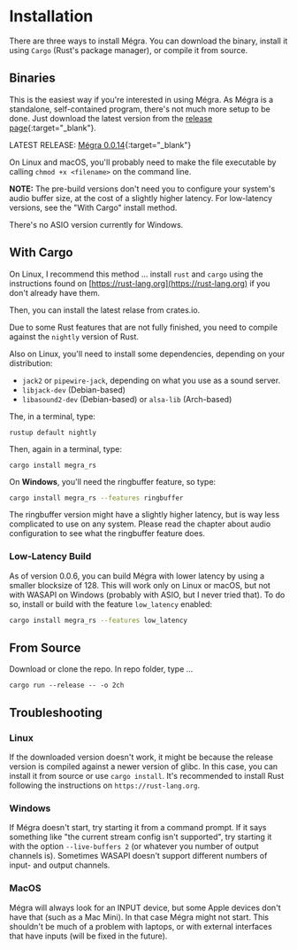 # Installation

There are three ways to install Mégra. You can download the binary, install it using `Cargo` (Rust's package manager), or compile it from source.

## Binaries

This is the easiest way if you're interested in using Mégra. As Mégra is a standalone, self-contained program, there's not much more setup to be done. Just download the latest version from the [release page](https://github.com/the-drunk-coder/megra.rs/releases/){:target="_blank"}.

LATEST RELEASE: [Mégra 0.0.14](https://github.com/the-drunk-coder/megra.rs/releases/tag/v0.0.14){:target="_blank"}

On Linux and macOS, you'll probably need to make the file executable by calling `chmod +x <filename>` on the command line.

**NOTE:** The pre-build versions don't need you to configure your system's audio buffer size, at the cost of a slightly higher latency. For low-latency versions, see the "With Cargo" install method.

There's no ASIO version currently for Windows.

## With Cargo

On Linux, I recommend this method ... install `rust` and `cargo` using the instructions found on [https://rust-lang.org](https://rust-lang.org) if you don't already have them.

Then, you can install the latest relase from crates.io.

Due to some Rust features that are not fully finished, you need to compile against the `nightly` version of Rust.

Also on Linux, you'll need to install some dependencies, depending on your distribution:

* `jack2` or `pipewire-jack`, depending on what you use as a sound server.
* `libjack-dev` (Debian-based) 
* `libasound2-dev` (Debian-based) or `alsa-lib` (Arch-based)


The, in a terminal, type:
```
rustup default nightly
```

Then, again in a terminal, type:
```
cargo install megra_rs
```

On **Windows**, you'll need the ringbuffer feature, so type:
```bash
cargo install megra_rs --features ringbuffer
```

The ringbuffer version might have a slightly higher latency, but is way less complicated to use on any system.
Please read the chapter about audio configuration to see what the ringbuffer feature does.

### Low-Latency Build

As of version 0.0.6, you can build Mégra with lower latency by using a smaller blocksize of 128. This will
work only on Linux or macOS, but not with WASAPI on Windows (probably with ASIO, but I never tried that). 
To do so, install or build with the feature `low_latency` enabled:

```bash
cargo install megra_rs --features low_latency
```

## From Source

Download or clone the repo. In repo folder, type ...

```
cargo run --release -- -o 2ch
```

## Troubleshooting

### Linux 

If the downloaded version doesn't work, it might be because the release version is compiled against a newer version of glibc. In this case, 
you can install it from source or use `cargo install`. It's recommended to install Rust following the instructions on `https://rust-lang.org`.

### Windows

If Mégra doesn't start, try starting it from a command prompt. If it says something like "the current stream config isn't supported", try starting it with the option `--live-buffers 2` (or whatever you number of output channels is). Sometimes WASAPI doesn't support different numbers of input- and output channels.


### MacOS

Mégra will always look for an INPUT device, but some Apple devices don't have that (such as a Mac Mini). In that case Mégra might not start. This shouldn't be much of a problem with laptops, or with external interfaces that have inputs (will be fixed in the future).
